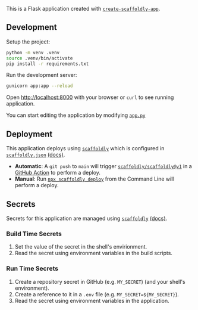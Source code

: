 This is a Flask application created with [`create-scaffoldly-app`](https://www.npmjs.com/package/create-scaffoldly-app).

## Development

Setup the project:

```bash
python -m venv .venv
source .venv/bin/activate
pip install -r requirements.txt
```

Run the development server:

```bash
gunicorn app:app --reload
```

Open [http://localhost:8000](http://localhost:8000) with your browser or `curl` to see running application.

You can start editing the application by modifying [`app.py`](app.py)

## Deployment

This application deploys using [`scaffoldly`](https://github.com/scaffoldly/scaffoldly) which is configured in [`scaffoldly.json`](scaffoldly.json) [(docs)](https://scaffoldly.dev/docs).

- **Automatic**: A `git push` to `main` will trigger [`scaffoldly/scaffoldly@v1`](https://github.com/marketplace/actions/scaffoldly) in a [GitHub Action](.github/workflows/scaffoldly.yml) to perform a deploy.
- **Manual**: Run [`npx scaffoldly deploy`](https://scaffoldly.dev/docs/cli) from the Command Line will perform a deploy.

## Secrets

Secrets for this application are managed using [`scaffoldly`](https://github.com/scaffoldly/scaffoldly) [(docs)](https://scaffoldly.dev/docs).

### Build Time Secrets

1. Set the value of the secret in the shell's envirionment.
1. Read the secret using environment variables in the build scripts.

### Run Time Secrets

1. Create a repository secret in GitHub (e.g. `MY_SECRET`) (and your shell's environment).
1. Create a reference to it in a `.env` file (e.g. `MY_SECRET=${MY_SECRET}`).
1. Read the secret using environment variables in the application.

